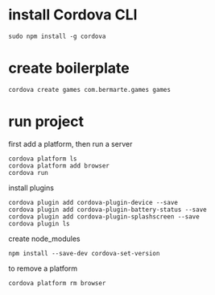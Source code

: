 # install Cordova CLI
```
sudo npm install -g cordova
```
# create boilerplate
```
cordova create games com.bermarte.games games
```
# run project
first add a platform, then run a server
```
cordova platform ls
cordova platform add browser
cordova run
```
install plugins
```
cordova plugin add cordova-plugin-device --save
cordova plugin add cordova-plugin-battery-status --save
cordova plugin add cordova-plugin-splashscreen --save
cordova plugin ls
```
create node_modules
```
npm install --save-dev cordova-set-version
```
to remove a platform
```
cordova platform rm browser
```

